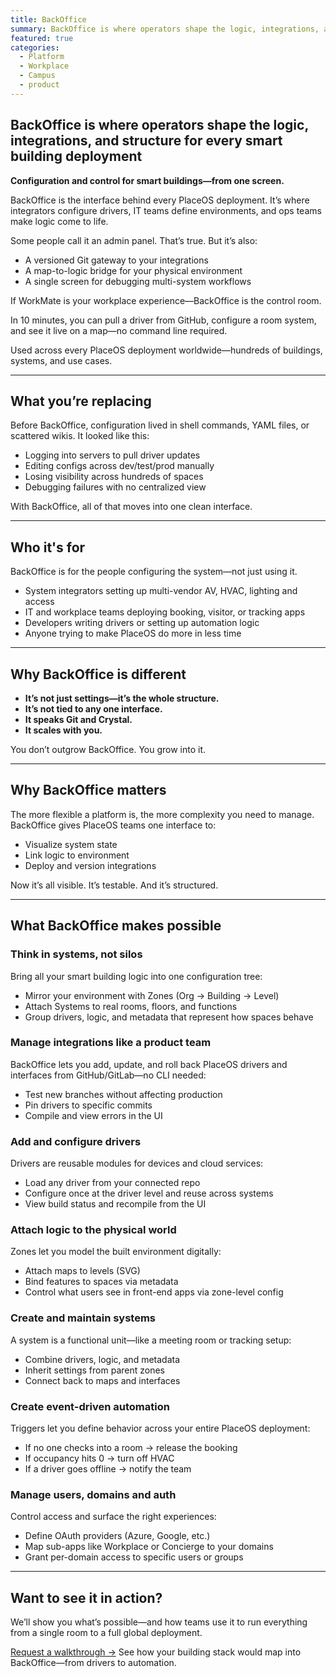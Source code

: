 ```yaml
---
title: BackOffice
summary: BackOffice is where operators shape the logic, integrations, and structure for every smart building deployment
featured: true
categories:
  - Platform
  - Workplace
  - Campus
  - product
---
```

## BackOffice is where operators shape the logic, integrations, and structure for every smart building deployment 

**Configuration and control for smart buildings—from one screen.**

BackOffice is the interface behind every PlaceOS deployment. It’s where integrators configure drivers, IT teams define environments, and ops teams make logic come to life.

Some people call it an admin panel. That’s true. But it’s also:

* A versioned Git gateway to your integrations
* A map-to-logic bridge for your physical environment
* A single screen for debugging multi-system workflows

If WorkMate is your workplace experience—BackOffice is the control room.

In 10 minutes, you can pull a driver from GitHub, configure a room system, and see it live on a map—no command line required.

Used across every PlaceOS deployment worldwide—hundreds of buildings, systems, and use cases.

---

## What you’re replacing

Before BackOffice, configuration lived in shell commands, YAML files, or scattered wikis. It looked like this:

* Logging into servers to pull driver updates
* Editing configs across dev/test/prod manually
* Losing visibility across hundreds of spaces
* Debugging failures with no centralized view

With BackOffice, all of that moves into one clean interface.

---

## Who it's for

BackOffice is for the people configuring the system—not just using it.

* System integrators setting up multi-vendor AV, HVAC, lighting and access
* IT and workplace teams deploying booking, visitor, or tracking apps
* Developers writing drivers or setting up automation logic
* Anyone trying to make PlaceOS do more in less time

---

## Why BackOffice is different

* **It’s not just settings—it’s the whole structure.**
* **It’s not tied to any one interface.**
* **It speaks Git and Crystal.**
* **It scales with you.**

You don’t outgrow BackOffice. You grow into it.

---

## Why BackOffice matters

The more flexible a platform is, the more complexity you need to manage.
BackOffice gives PlaceOS teams one interface to:

* Visualize system state
* Link logic to environment
* Deploy and version integrations

Now it’s all visible. It’s testable. And it’s structured.

---

## What BackOffice makes possible

### Think in systems, not silos

Bring all your smart building logic into one configuration tree:

* Mirror your environment with Zones (Org → Building → Level)
* Attach Systems to real rooms, floors, and functions
* Group drivers, logic, and metadata that represent how spaces behave

### Manage integrations like a product team

BackOffice lets you add, update, and roll back PlaceOS drivers and interfaces from GitHub/GitLab—no CLI needed:

* Test new branches without affecting production
* Pin drivers to specific commits
* Compile and view errors in the UI

### Add and configure drivers

Drivers are reusable modules for devices and cloud services:

* Load any driver from your connected repo
* Configure once at the driver level and reuse across systems
* View build status and recompile from the UI

### Attach logic to the physical world

Zones let you model the built environment digitally:

* Attach maps to levels (SVG)
* Bind features to spaces via metadata
* Control what users see in front-end apps via zone-level config

### Create and maintain systems

A system is a functional unit—like a meeting room or tracking setup:

* Combine drivers, logic, and metadata
* Inherit settings from parent zones
* Connect back to maps and interfaces

### Create event-driven automation

Triggers let you define behavior across your entire PlaceOS deployment:

* If no one checks into a room → release the booking
* If occupancy hits 0 → turn off HVAC
* If a driver goes offline → notify the team

### Manage users, domains and auth

Control access and surface the right experiences:

* Define OAuth providers (Azure, Google, etc.)
* Map sub-apps like Workplace or Concierge to your domains
* Grant per-domain access to specific users or groups

---

## Want to see it in action?

We’ll show you what’s possible—and how teams use it to run everything from a single room to a full global deployment.

[Request a walkthrough →](#)
See how your building stack would map into BackOffice—from drivers to automation.
